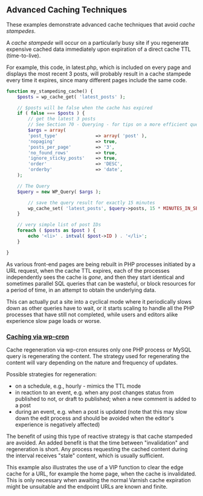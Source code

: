Advanced Caching Techniques
---------------------------

These examples demonstrate advanced cache techniques that avoid *cache stampedes*.

A *cache stampede* will occur on a particularly busy site if you regenerate expensive cached data immediately
upon expiration of a direct cache TTL (time-to-live).

For example, this code, in latest.php, which is included on every page and displays the most recent 3 posts,
will probably result in a cache stampede every time it expires, since many different pages include the same code.

```php
function my_stampeding_cache() {
    $posts = wp_cache_get( 'latest_posts' );

	// $posts will be false when the cache has expired
    if ( false === $posts ) {
        // get the latest 3 posts
		// See Section 70 - Querying - for tips on a more efficient query
        $args = array(
		'post_type'              => array( 'post' ),
		'nopaging'               => true,
		'posts_per_page'         => '3',
		'no_found_rows'          => true,
		'ignore_sticky_posts'    => true,
		'order'                  => 'DESC',
		'orderby'                => 'date',
	);

	// The Query
	$query = new WP_Query( $args );

		// save the query result for exactly 15 minutes
        wp_cache_set( 'latest_posts', $query->posts, 15 * MINUTES_IN_SECONDS );
    }

    // very simple list of post IDs
    foreach ( $posts as $post ) {
        echo '<li>' . intval( $post->ID ) . '</li>';
    }

}
```

As various front-end pages are being rebuilt in PHP processes initiated by a URL request, when the cache TTL expires,
each of the processes independently sees the cache is *gone*, and then they start identical and sometimes
parallel SQL queries that can be wasteful, or block resources for a period of time, in an attempt to obtain the underlying
data.

This can actually put a site into a cyclical
mode where it periodically slows down as other queries have to wait, or it starts scaling to handle all the PHP processes that
have still not completed, while users and editors alike experience slow page loads or worse.


### [Caching via wp-cron](cache-via-cron.php)
Cache regeneration via wp-cron ensures only one PHP process or MySQL query is regenerating the content.
The strategy used for regenerating the content will vary depending on the nature and frequency of updates.

Possible strategies for regeneration:
* on a schedule, e.g., hourly - mimics the TTL mode
* in reaction to an event, e.g. when any post changes status from published to not, or draft to published; when a new comment is added to a post
* during an event, e.g. when a post is updated (note that this may slow down the edit process and should be avoided when the editor's experience is negatively affected)

The benefit of using this type of reactive strategy is that cache stampeded are avoided. An added benefit is that
the time between "invalidation" and regeneration is short. Any process requesting the cached content
during the interval receives "stale" content, which is usually sufficient.

This example also illustrates the use of a VIP function to clear the edge cache for a URL, for example the home page, when the cache is invalidated.
This is only necessary when awaiting the normal Varnish cache expiration might be unsuitable and the endpoint URLs are known and finite.